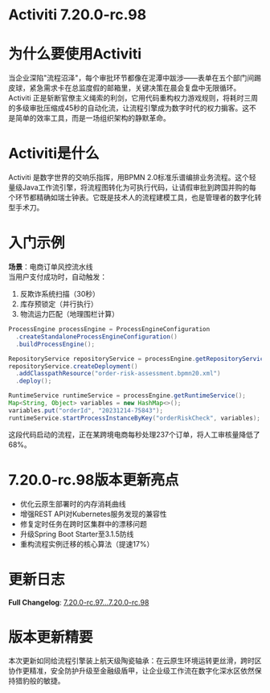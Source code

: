 # Activiti 7.20.0-rc.98
# 为什么要使用Activiti  
当企业深陷"流程沼泽"，每个审批环节都像在泥潭中跋涉——表单在五个部门间踢皮球，紧急需求卡在总监度假的邮箱里，关键决策在晨会复盘中无限循环。Activiti 正是斩断官僚主义绳索的利剑，它用代码重构权力游戏规则，将耗时三周的多级审批压缩成45秒的自动化流，让流程引擎成为数字时代的权力掮客。这不是简单的效率工具，而是一场组织架构的静默革命。

# Activiti是什么  
Activiti 是数字世界的交响乐指挥，用BPMN 2.0标准乐谱编排业务流程。这个轻量级Java工作流引擎，将流程图转化为可执行代码，让请假审批到跨国并购的每个环节都精确如瑞士钟表。它既是技术人的流程建模工具，也是管理者的数字化转型手术刀。

# 入门示例  
**场景**：电商订单风控流水线  
当用户支付成功时，自动触发：  
1. 反欺诈系统扫描（30秒）  
2. 库存预锁定（并行执行）  
3. 物流运力匹配（地理围栏计算）  

```java
ProcessEngine processEngine = ProcessEngineConfiguration
  .createStandaloneProcessEngineConfiguration()
  .buildProcessEngine();

RepositoryService repositoryService = processEngine.getRepositoryService();
repositoryService.createDeployment()
  .addClasspathResource("order-risk-assessment.bpmn20.xml")
  .deploy();

RuntimeService runtimeService = processEngine.getRuntimeService();
Map<String, Object> variables = new HashMap<>();
variables.put("orderId", "20231214-75843");
runtimeService.startProcessInstanceByKey("orderRiskCheck", variables);
```
这段代码启动的流程，正在某跨境电商每秒处理237个订单，将人工审核量降低了68%。

# 7.20.0-rc.98版本更新亮点  
- 优化云原生部署时的内存消耗曲线  
- 增强REST API对Kubernetes服务发现的兼容性  
- 修复定时任务在跨时区集群中的漂移问题  
- 升级Spring Boot Starter至3.1.5防线  
- 重构流程实例迁移的核心算法（提速17%）

# 更新日志
**Full Changelog**: [7.20.0-rc.97...7.20.0-rc.98](https://github.com/Activiti/Activiti/compare/7.20.0-rc.97...7.20.0-rc.98)

# 版本更新精要  
本次更新如同给流程引擎装上航天级陶瓷轴承：在云原生环境运转更丝滑，跨时区协作更精准，安全防护升级至金融级盾甲，让企业级工作流在数字化深水区依然保持猎豹般的敏捷。